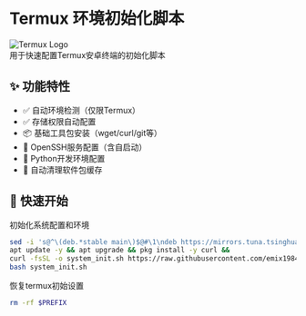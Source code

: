# Termux 环境初始化脚本

![Termux Logo](https://avatars.githubusercontent.com/u/6291938)  
用于快速配置Termux安卓终端的初始化脚本

## ✨ 功能特性
- ✅ 自动环境检测（仅限Termux）
- ✅ 存储权限自动配置
- 📦 基础工具包安装（wget/curl/git等）
- 🔐 OpenSSH服务配置（含自启动）
- 🐍 Python开发环境配置
- 🧹 自动清理软件包缓存

## 🚀 快速开始
初始化系统配置和环境
```bash
sed -i 's@^\(deb.*stable main\)$@#\1\ndeb https://mirrors.tuna.tsinghua.edu.cn/termux/apt/termux-main stable main@' $PREFIX/etc/apt/sources.list
apt update -y && apt upgrade && pkg install -y curl &&
curl -fsSL -o system_init.sh https://raw.githubusercontent.com/emix1984/android_termux/refs/heads/main/system_init.sh &&
bash system_init.sh
```

恢复termux初始设置
```bash
rm -rf $PREFIX
```
